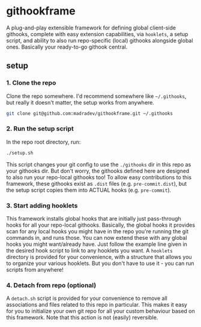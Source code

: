 # githookframe
A plug-and-play extensible framework for defining global client-side githooks, complete with easy extension capabilities, via `hooklets`, a setup script, and ability to also run repo-specific (local) githooks alongside global ones. Basically your ready-to-go githook central.

## setup
### 1. Clone the repo
Clone the repo somewhere. I'd recommend somewhere like `~/.githooks`, but really it doesn't matter, the setup works from anywhere.
```bash
git clone git@github.com:madradev/githookframe.git ~/.githooks
```

### 2. Run the setup script
In the repo root directory, run:
```bash
./setup.sh
```
This script changes your git config to use the `./githooks` dir in this repo as your githooks dir. But don't worry, the githooks defined here are designed to also run your repo-local githooks too! To allow easy contributions to this framework, these githooks exist as `.dist` files (e.g. `pre-commit.dist`), but the setup script copies them into ACTUAL hooks (e.g. `pre-commit`).

### 3. Start adding hooklets
This framework installs global hooks that are initially just pass-through hooks for all your repo-local githooks. Basically, the global hooks it provides scan for any local hooks you might have in the repo you're running the git commands in, and runs those. You can now extend these with any global hooks you might want/already have. Just follow the example line given in the desired hook script to link to any hooklets you want. A `hooklets` directory is provided for your convenience, with a structure that allows you to organize your various hooklets. But you don't have to use it - you can run scripts from anywhere!


### 4. Detach from repo (optional)
A `detach.sh` script is provided for your convenience to remove all associations and files related to this repo in particular. This makes it easy for you to initialize your own git repo for all your custom behaviour based on this framework. Note that this action is not (easily) reversible.
